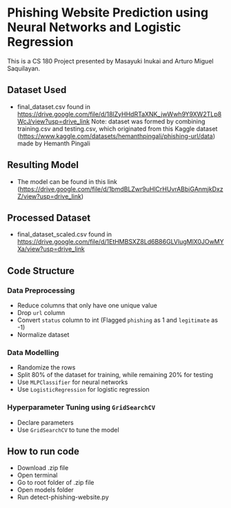 # Phishing Website Prediction using Neural Networks and Logistic Regression

This is a CS 180 Project presented by Masayuki Inukai and Arturo Miguel Saquilayan.

## Dataset Used

- final_dataset.csv found in https://drive.google.com/file/d/18lZyHHdRTaXNK_jwWwh9Y9XW2TLp8WcJ/view?usp=drive_link
  Note: dataset was formed by combining training.csv and testing.csv, which originated from this Kaggle dataset (https://www.kaggle.com/datasets/hemanthpingali/phishing-url/data) made by Hemanth Pingali

## Resulting Model
- The model can be found in this link (https://drive.google.com/file/d/1bmdBLZwr9uHlCrHUvrABbiGAnmjkDxzZ/view?usp=drive_link)

## Processed Dataset
- final_dataset_scaled.csv found in https://drive.google.com/file/d/1EtHMBSXZ8Ld6B86GLVlugMlX0JOwMYXa/view?usp=drive_link

## Code Structure

### Data Preprocessing

- Reduce columns that only have one unique value
- Drop `url` column
- Convert `status` column to int (Flagged `phishing` as 1 and `legitimate` as -1)
- Normalize dataset

### Data Modelling

- Randomize the rows
- Split 80% of the dataset for training, while remaining 20% for testing
- Use `MLPClassifier` for neural networks
- Use `LogisticRegression` for logistic regression

### Hyperparameter Tuning using `GridSearchCV`

- Declare parameters
- Use `GridSearchCV` to tune the model

## How to run code
- Download .zip file
- Open terminal
- Go to root folder of .zip file
- Open models folder
- Run detect-phishing-website.py
